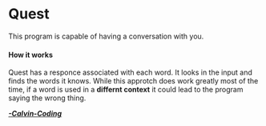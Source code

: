 # Quest
This program is capable of having a conversation with you.

#### How it works

Quest has a responce associated with each word. It looks in the input and finds the words it knows. While this approtch does work greatly most of the time, if a word is used in a **differnt context** it could lead to the program saying the wrong thing. 






***[-Calvin-Coding](https://calvin-coding.github.io)***
